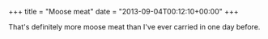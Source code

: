 +++
title = "Moose meat"
date = "2013-09-04T00:12:10+00:00"
+++

That's definitely more moose meat than I've ever carried in one day before.
			